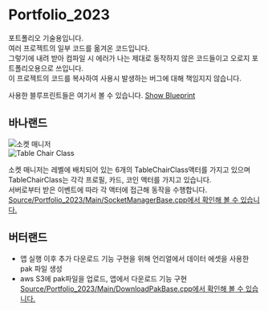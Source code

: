 # Portfolio_2023
포트폴리오 기술용입니다.   
여러 프로젝트의 일부 코드를 옮겨온 코드입니다.   
그렇기에 내려 받아 컴파일 시 에러가 나는 제대로 동작하지 않은 코드들이고 오로지 포트폴리오용으로 쓰입니다.   
이 프로젝트의 코드를 복사하여 사용시 발생하는 버그에 대해 책임지지 않습니다.   
   
사용한 블루프린트들은 여기서 볼 수 있습니다. [Show Blueprint](https://blueprintue.com/profile/mandu/)   
## 바나랜드
![소켓 매니저](https://user-images.githubusercontent.com/69950874/230727505-ce034f74-b61f-4602-8564-060b400bba2a.PNG)   
![Table Chair Class](https://user-images.githubusercontent.com/69950874/230727838-d49fda09-a201-4464-ab95-bca6ce1c1882.PNG)   
   
소켓 매니저는 레벨에 배치되어 있는 6개의 TableChairClass액터를 가지고 있으며 TableChairClass는 각각 프로필, 카드, 코인 액터를 가지고 있습니다.   
서버로부터 받은 이벤트에 따라 각 액터에 접근해 동작을 수행합니다.  
[Source/Portfolio_2023/Main/SocketManagerBase.cpp에서 확인해 볼 수 있습니다.](Source/Portfolio_2023/Main/SocketManagerBase.cpp)   
   
## 버터랜드
* 앱 실행 이후 추가 다운로드 기능 구현을 위해 언리얼에서 데이터 에셋을 사용한 pak 파일 생성   
* aws S3에 pak파일을 업로드, 앱에서 다운로드 기능 구현   
[Source/Portfolio_2023/Main/DownloadPakBase.cpp에서 확인해 볼 수 있습니다.](Source/Portfolio_2023/Main/DownloadPakBase.cpp)   
